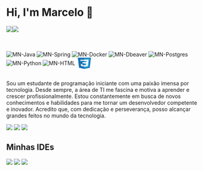 # Hi, I'm Marcelo 👋


<a href="https://github.com/MarceloNobrega29">
  <table>
    <tr>
      <img height="165" src="https://github-readme-stats.vercel.app/api?username=MarceloNobrega29&show_icons=true&theme=darcula" />
      <img height="180" src="https://github-readme-stats.vercel.app/api/top-langs/?username=MarceloNobrega29&layout=compact&theme=darcula" />
    </tr>
  </table>
</a>



<div style="display: inline_block"><br>
  <img align="center" alt="MN-Java" height="30" width="40" src="https://cdn.jsdelivr.net/gh/devicons/devicon@latest/icons/java/java-original.svg" />   
  <img align="center" alt="MN-Spring" height="30" width="40" src="https://cdn.jsdelivr.net/gh/devicons/devicon@latest/icons/spring/spring-original.svg" /> 
  <img align="center" alt="MN-Docker" height="30" width="40" src="https://cdn.jsdelivr.net/gh/devicons/devicon@latest/icons/docker/docker-plain-wordmark.svg" /> 
  <img align="center" alt="MN-Dbeaver" height="30" width="40" src="https://cdn.jsdelivr.net/gh/devicons/devicon@latest/icons/dbeaver/dbeaver-original.svg" /> 
  <img align="center" alt="MN-Postgres" height="30" width="40" src="https://cdn.jsdelivr.net/gh/devicons/devicon@latest/icons/postgresql/postgresql-original.svg" /> 
  <img align="center" alt="MN-Python" height="30" width="40" src="https://cdn.jsdelivr.net/gh/devicons/devicon@latest/icons/python/python-original.svg" />  
  <img align="center" alt="MN-HTML" height="30" width="40" src="https://cdn.jsdelivr.net/gh/devicons/devicon@latest/icons/html5/html5-original.svg">     
  <img align="center" alt="MN-CSS" height="30" width="40" src="https://raw.githubusercontent.com/devicons/devicon/master/icons/css3/css3-original.svg">
</div>
 
  ## 
  Sou um estudante de programação iniciante com uma paixão imensa por tecnologia. Desde sempre, a área de TI me fascina e motiva a aprender e crescer profissionalmente. Estou constantemente em busca de novos conhecimentos e habilidades para me tornar um desenvolvedor competente e inovador. Acredito que, com dedicação e perseverança, posso alcançar grandes feitos no mundo da tecnologia.

  
<div>  
  <a href="https://www.instagram.com/ferreir4.nb/" target="_blank"><img src="https://img.shields.io/badge/-Instagram-%23E4405F?style=for-the-badge&logo=instagram&logoColor=white" target="_blank"></a>
  <a href = "mailto:nobregamf29@hotmail.com"><img src="https://img.shields.io/badge/-Gmail-%23333?style=for-the-badge&logo=gmail&logoColor=white" target="_blank"></a>
  <a href="https://www.linkedin.com/in/marcelo-n%C3%B3brega-8046752ba/" target="_blank"><img src="https://img.shields.io/badge/-LinkedIn-0078D4?style=for-the-badge&logo=linkedin&logoColor=white" target="_blank"></a> 
  
</div>

## Minhas IDEs

<div>
  <img src="https://img.shields.io/badge/IntelliJ_IDEA-000000.svg?style=for-the-badge&logo=intellij-idea&logoColor=white">
  <img src="https://img.shields.io/badge/Eclipse-333333?style=for-the-badge&logo=eclipse&logoColor=white">
  <img src="https://img.shields.io/badge/Visual_Studio_Code-0078D4?style=for-the-badge&logo=visual%20studio%20code&logoColor=white">

</div>

